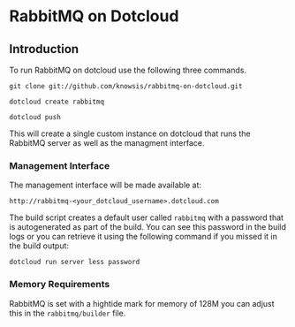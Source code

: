 # RabbitMQ on Dotcloud

## Introduction
To run RabbitMQ on dotcloud use the following three commands.

    git clone git://github.com/knowsis/rabbitmq-on-dotcloud.git

    dotcloud create rabbitmq

    dotcloud push


This will create a single custom instance on dotcloud that runs the RabbitMQ server as well as the managment interface.


### Management Interface

The management interface will be made available at:

    http://rabbitmq-<your_dotcloud_username>.dotcloud.com


The build script creates a default user called `rabbitmq` with a password that is autogenerated as part of the build. You can see this password in the build logs or you can retrieve it using the following command if you missed it in the build output:


    dotcloud run server less password


### Memory Requirements

RabbitMQ is set with a hightide mark for memory of 128M you can adjust this in the `rabbitmq/builder` file. 
